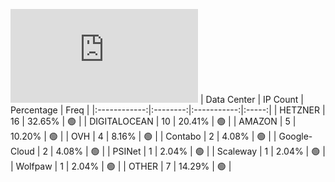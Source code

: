 ![Diagramm](https://github.com/obajay/StateSync-snapshots/blob/main/Projects/Cheqd/1/README.md)
| Data Center | IP Count | Percentage | Freq |
|:------------:|:--------:|:-----------:|:-----:|
| HETZNER | 16 | 32.65% | 🟢 |
| DIGITALOCEAN | 10 | 20.41% | 🟢 |
| AMAZON | 5 | 10.20% | 🟢 |
| OVH | 4 | 8.16% | 🟢 |
| Contabo | 2 | 4.08% | 🟢 |
| Google-Cloud | 2 | 4.08% | 🟢 |
| PSINet | 1 | 2.04% | 🟢 |
| Scaleway | 1 | 2.04% | 🟢 |
| Wolfpaw | 1 | 2.04% | 🟢 |
| OTHER | 7 | 14.29% | 🟢 |